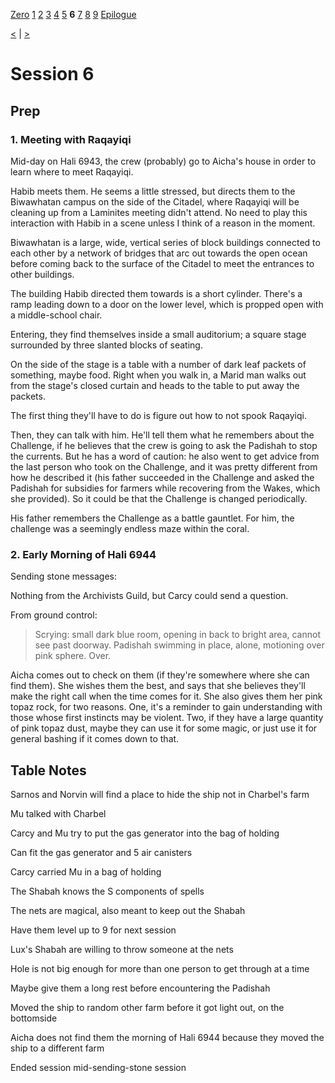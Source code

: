 [Zero](./Session0.md) [1](./Session1.md) [2](./Session2.md) [3](./Session3.md) [4](./Session4.md) [5](./Session5.md) **6** [7](./Session7.md) [8](./Session8.md) [9](./Session9.md) [Epilogue](./Epilogue.md)

[<](./Session5.md) | [>](./Session7.md)

# Session 6

## Prep

### 1. Meeting with Raqayiqi

Mid-day on Hali 6943, the crew (probably) go to Aicha's house in order to learn where to meet Raqayiqi.

Habib meets them. He seems a little stressed, but directs them to the Biwawhatan campus on the side of the Citadel, where Raqayiqi will be cleaning up from a Laminites meeting didn't attend. No need to play this interaction with Habib in a scene unless I think of a reason in the moment.

Biwawhatan is a large, wide, vertical series of block buildings connected to each other by a network of bridges that arc out towards the open ocean before coming back to the surface of the Citadel to meet the entrances to other buildings.

The building Habib directed them towards is a short cylinder. There's a ramp leading down to a door on the lower level, which is propped open with a middle-school chair.

Entering, they find themselves inside a small auditorium; a square stage surrounded by three slanted blocks of seating.

On the side of the stage is a table with a number of dark leaf packets of something, maybe food. Right when you walk in, a Marid man walks out from the stage's closed curtain and heads to the table to put away the packets.

The first thing they'll have to do is figure out how to not spook Raqayiqi.

Then, they can talk with him. He'll tell them what he remembers about the Challenge, if he believes that the crew is going to ask the Padishah to stop the currents. But he has a word of caution: he also went to get advice from the last person who took on the Challenge, and it was pretty different from how he described it (his father succeeded in the Challenge and asked the Padishah for subsidies for farmers while recovering from the Wakes, which she provided). So it could be that the Challenge is changed periodically.

His father remembers the Challenge as a battle gauntlet. For him, the challenge was a seemingly endless maze within the coral.

### 2. Early Morning of Hali 6944

Sending stone messages:

Nothing from the Archivists Guild, but Carcy could send a question.

From ground control:

> Scrying: small dark blue room, opening in back to bright area, cannot see past doorway. Padishah swimming in place, alone, motioning over pink sphere. Over.

Aicha comes out to check on them (if they're somewhere where she can find them). She wishes them the best, and says that she believes they'll make the right call when the time comes for it. She also gives them her pink topaz rock, for two reasons. One, it's a reminder to gain understanding with those whose first instincts may be violent. Two, if they have a large quantity of pink topaz dust, maybe they can use it for some magic, or just use it for general bashing if it comes down to that.

## Table Notes

Sarnos and Norvin will find a place to hide the ship not in Charbel's farm

Mu talked with Charbel

Carcy and Mu try to put the gas generator into the bag of holding

Can fit the gas generator and 5 air canisters

Carcy carried Mu in a bag of holding

The Shabah knows the S components of spells

The nets are magical, also meant to keep out the Shabah

Have them level up to 9 for next session

Lux's Shabah are willing to throw someone at the nets

Hole is not big enough for more than one person to get through at a time

Maybe give them a long rest before encountering the Padishah

Moved the ship to random other farm before it got light out, on the bottomside

Aicha does not find them the morning of Hali 6944 because they moved the ship to a different farm

Ended session mid-sending-stone session
